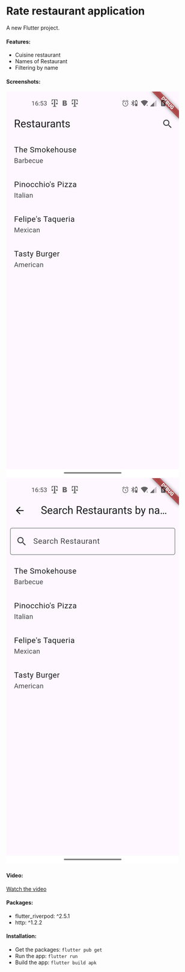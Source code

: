 # Rate restaurant application

A new Flutter project.

#### Features:
- Cuisine restaurant
- Names of Restaurant
- Filtering by name

#### Screenshots:
![image_01](https://github.com/busingepius/restaurant/blob/main/screenshoots/image_01.jpg)
![image_02](https://github.com/busingepius/restaurant/blob/main/screenshoots/image_02.jpg)

#### Video:
[Watch the video](https://github.com/busingepius/restaurant/blob/main/screenshoots/video_01.mp4)

#### Packages:
- flutter_riverpod: ^2.5.1
- http: ^1.2.2

#### Installation:
- Get the packages: `flutter pub get`
- Run the app: `flutter run`
- Build the app: `flutter build apk`
